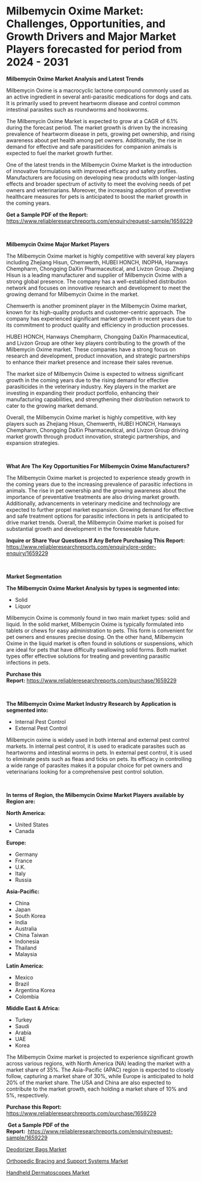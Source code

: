 <p><h1>Milbemycin Oxime Market: Challenges, Opportunities, and Growth Drivers and Major Market Players forecasted for period from 2024 - 2031</h1></p><p><strong>Milbemycin Oxime Market Analysis and Latest Trends</strong></p>
<p><p>Milbemycin Oxime is a macrocyclic lactone compound commonly used as an active ingredient in several anti-parasitic medications for dogs and cats. It is primarily used to prevent heartworm disease and control common intestinal parasites such as roundworms and hookworms.</p><p>The Milbemycin Oxime Market is expected to grow at a CAGR of 6.1% during the forecast period. The market growth is driven by the increasing prevalence of heartworm disease in pets, growing pet ownership, and rising awareness about pet health among pet owners. Additionally, the rise in demand for effective and safe parasiticides for companion animals is expected to fuel the market growth further.</p><p>One of the latest trends in the Milbemycin Oxime Market is the introduction of innovative formulations with improved efficacy and safety profiles. Manufacturers are focusing on developing new products with longer-lasting effects and broader spectrum of activity to meet the evolving needs of pet owners and veterinarians. Moreover, the increasing adoption of preventive healthcare measures for pets is anticipated to boost the market growth in the coming years.</p></p>
<p><strong>Get a Sample PDF of the Report:&nbsp;</strong> <a href="https://www.reliableresearchreports.com/enquiry/request-sample/1659229">https://www.reliableresearchreports.com/enquiry/request-sample/1659229</a></p>
<p>&nbsp;</p>
<p><strong>Milbemycin Oxime Major Market Players</strong></p>
<p><p>The Milbemycin Oxime market is highly competitive with several key players including Zhejiang Hisun, Chemwerth, HUBEI HONCH, INOPHA, Hanways Chempharm, Chongqing DaXin Pharmaceutical, and Livzon Group. Zhejiang Hisun is a leading manufacturer and supplier of Milbemycin Oxime with a strong global presence. The company has a well-established distribution network and focuses on innovative research and development to meet the growing demand for Milbemycin Oxime in the market.</p><p>Chemwerth is another prominent player in the Milbemycin Oxime market, known for its high-quality products and customer-centric approach. The company has experienced significant market growth in recent years due to its commitment to product quality and efficiency in production processes.</p><p>HUBEI HONCH, Hanways Chempharm, Chongqing DaXin Pharmaceutical, and Livzon Group are other key players contributing to the growth of the Milbemycin Oxime market. These companies have a strong focus on research and development, product innovation, and strategic partnerships to enhance their market presence and increase their sales revenue.</p><p>The market size of Milbemycin Oxime is expected to witness significant growth in the coming years due to the rising demand for effective parasiticides in the veterinary industry. Key players in the market are investing in expanding their product portfolio, enhancing their manufacturing capabilities, and strengthening their distribution network to cater to the growing market demand.</p><p>Overall, the Milbemycin Oxime market is highly competitive, with key players such as Zhejiang Hisun, Chemwerth, HUBEI HONCH, Hanways Chempharm, Chongqing DaXin Pharmaceutical, and Livzon Group driving market growth through product innovation, strategic partnerships, and expansion strategies.</p></p>
<p>&nbsp;</p>
<p><strong>What Are The Key Opportunities For Milbemycin Oxime Manufacturers?</strong></p>
<p><p>The Milbemycin Oxime market is projected to experience steady growth in the coming years due to the increasing prevalence of parasitic infections in animals. The rise in pet ownership and the growing awareness about the importance of preventative treatments are also driving market growth. Additionally, advancements in veterinary medicine and technology are expected to further propel market expansion. Growing demand for effective and safe treatment options for parasitic infections in pets is anticipated to drive market trends. Overall, the Milbemycin Oxime market is poised for substantial growth and development in the foreseeable future.</p></p>
<p><strong>Inquire or Share Your Questions If Any Before Purchasing This Report:</strong> <a href="https://www.reliableresearchreports.com/enquiry/pre-order-enquiry/1659229">https://www.reliableresearchreports.com/enquiry/pre-order-enquiry/1659229</a></p>
<p>&nbsp;</p>
<p><strong>Market Segmentation</strong></p>
<p><strong>The Milbemycin Oxime Market Analysis by types is segmented into:</strong></p>
<p><ul><li>Solid</li><li>Liquor</li></ul></p>
<p><p>Milbemycin Oxime is commonly found in two main market types: solid and liquid. In the solid market, Milbemycin Oxime is typically formulated into tablets or chews for easy administration to pets. This form is convenient for pet owners and ensures precise dosing. On the other hand, Milbemycin Oxime in the liquid market is often found in solutions or suspensions, which are ideal for pets that have difficulty swallowing solid forms. Both market types offer effective solutions for treating and preventing parasitic infections in pets.</p></p>
<p><strong>Purchase this Report:&nbsp;</strong><a href="https://www.reliableresearchreports.com/purchase/1659229">https://www.reliableresearchreports.com/purchase/1659229</a></p>
<p>&nbsp;</p>
<p><strong>The Milbemycin Oxime Market Industry Research by Application is segmented into:</strong></p>
<p><ul><li>Internal Pest Control</li><li>External Pest Control</li></ul></p>
<p><p>Milbemycin oxime is widely used in both internal and external pest control markets. In internal pest control, it is used to eradicate parasites such as heartworms and intestinal worms in pets. In external pest control, it is used to eliminate pests such as fleas and ticks on pets. Its efficacy in controlling a wide range of parasites makes it a popular choice for pet owners and veterinarians looking for a comprehensive pest control solution.</p></p>
<p>&nbsp;</p>
<p><strong>In terms of Region, the Milbemycin Oxime Market Players available by Region are:</strong></p>
<p>
    <p> <strong> North America: </strong>
        <ul>
            <li>United States</li>
            <li>Canada</li>
        </ul>
        </p> 
    <p> <strong> Europe: </strong>
        <ul>
            <li>Germany</li>
            <li>France</li>
            <li>U.K.</li>
            <li>Italy</li>
            <li>Russia</li>
        </ul>
        </p> 
    <p> <strong> Asia-Pacific: </strong>
        <ul>
            <li>China</li>
            <li>Japan</li>
            <li>South Korea</li>
            <li>India</li>
            <li>Australia</li>
            <li>China Taiwan</li>
            <li>Indonesia</li>
            <li>Thailand</li>
            <li>Malaysia</li>
        </ul>
        </p> 
    <p> <strong> Latin America: </strong>
        <ul>
            <li>Mexico</li>
            <li>Brazil</li>
            <li>Argentina Korea</li>
            <li>Colombia</li>
        </ul>
        </p> 
    <p> <strong> Middle East & Africa: </strong>
        <ul>
            <li>Turkey</li>
            <li>Saudi</li>
            <li>Arabia</li>
            <li>UAE</li>
            <li>Korea</li>
        </ul>
    </p>
    </p>
<p><p>The Milbemycin Oxime market is projected to experience significant growth across various regions, with North America (NA) leading the market with a market share of 35%. The Asia-Pacific (APAC) region is expected to closely follow, capturing a market share of 30%, while Europe is anticipated to hold 20% of the market share. The USA and China are also expected to contribute to the market growth, each holding a market share of 10% and 5%, respectively.</p></p>
<p><strong>Purchase this Report: </strong><a href="https://www.reliableresearchreports.com/purchase/1659229">https://www.reliableresearchreports.com/purchase/1659229</a></p>
<p>&nbsp;<strong>Get a Sample PDF of the Report:&nbsp;&nbsp;</strong><a href="https://www.reliableresearchreports.com/enquiry/request-sample/1659229">https://www.reliableresearchreports.com/enquiry/request-sample/1659229</a></p>
<p><strong></strong></p>
<p><p><a href="https://view.publitas.com/reportprime-1/deodorizer-bags-market-centers-on-aspects-such-as-market-growth-market-share-market-opportunity-and-projected-forecasts-spanning-from-2023-to-2030/">Deodorizer Bags Market</a></p><p><a href="https://view.publitas.com/reportprime-1/orthopedic-bracing-and-support-systems-market-centers-on-aspects-such-as-market-growth-market-share-market-opportunity-and-projected-forecasts-spanning-from-2023-to-2030/">Orthopedic Bracing and Support Systems Market</a></p><p><a href="https://view.publitas.com/reportprime-1/handheld-dermatoscopes-market-size-and-examines-its-market-scope-with-a-primary-focus-on-growth-opportunities-and-forecasted-trends-spanning-from-2023-to-2030/">Handheld Dermatoscopes Market</a></p></p>